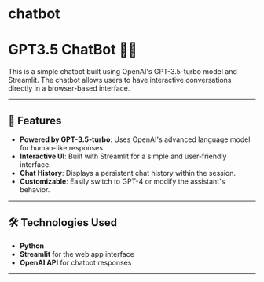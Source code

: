 # chatbot

# GPT3.5 ChatBot 🤖💬

This is a simple chatbot built using OpenAI's GPT-3.5-turbo model and Streamlit. The chatbot allows users to have interactive conversations directly in a browser-based interface. 

---


## 🌟 Features
- **Powered by GPT-3.5-turbo**: Uses OpenAI's advanced language model for human-like responses.
- **Interactive UI**: Built with Streamlit for a simple and user-friendly interface.
- **Chat History**: Displays a persistent chat history within the session.
- **Customizable**: Easily switch to GPT-4 or modify the assistant's behavior.

---

## 🛠️ Technologies Used
- **Python**
- **Streamlit** for the web app interface
- **OpenAI API** for chatbot responses

---


